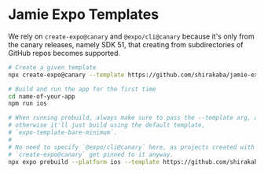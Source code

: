 # Jamie Expo Templates

We rely on `create-expo@canary` and `@expo/cli@canary` because it's only from the canary releases, namely SDK 51, that creating from subdirectories of GitHub repos becomes supported.

```sh
# Create a given template
npx create-expo@canary --template https://github.com/shirakaba/jamie-expo-templates/tree/main/templates/nativescript

# Build and run the app for the first time
cd name-of-your-app
npm run ios

# When running prebuild, always make sure to pass the --template arg, as
# otherwise it'll just build using the default template,
# `expo-template-bare-minimum`.
#
# No need to specify `@expo/cli@canary` here, as projects created with
# `create-expo@canary` get pinned to it anyway.
npx expo prebuild --platform ios --template https://github.com/shirakaba/jamie-expo-templates/tree/main/templates/nativescript
```
